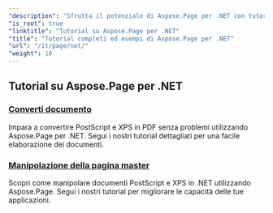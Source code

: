 ```yaml
---
"description": "Sfrutta il potenziale di Aspose.Page per .NET con tutorial che trattano la creazione, la manipolazione e il miglioramento. Padroneggia le tecniche dalle basi a quelle avanzate senza sforzo."
"is_root": true
"linktitle": "Tutorial su Aspose.Page per .NET"
"title": "Tutorial completi ed esempi di Aspose.Page per .NET"
"url": "/it/page/net/"
"weight": 10
---
```


## Tutorial su Aspose.Page per .NET 

### [Converti documento](./convert-document/)
Impara a convertire PostScript e XPS in PDF senza problemi utilizzando Aspose.Page per .NET. Segui i nostri tutorial dettagliati per una facile elaborazione dei documenti.
### [Manipolazione della pagina master](./master-page-manipulation/)
Scopri come manipolare documenti PostScript e XPS in .NET utilizzando Aspose.Page. Segui i nostri tutorial per migliorare le capacità delle tue applicazioni.